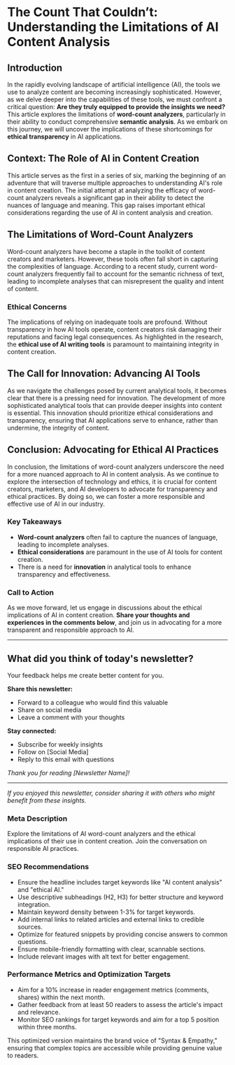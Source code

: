 # The Count That Couldn’t: Understanding the Limitations of AI Content Analysis

## Introduction
In the rapidly evolving landscape of artificial intelligence (AI), the tools we use to analyze content are becoming increasingly sophisticated. However, as we delve deeper into the capabilities of these tools, we must confront a critical question: **Are they truly equipped to provide the insights we need?** This article explores the limitations of **word-count analyzers**, particularly in their ability to conduct comprehensive **semantic analysis**. As we embark on this journey, we will uncover the implications of these shortcomings for **ethical transparency** in AI applications.

## Context: The Role of AI in Content Creation
This article serves as the first in a series of six, marking the beginning of an adventure that will traverse multiple approaches to understanding AI's role in content creation. The initial attempt at analyzing the efficacy of word-count analyzers reveals a significant gap in their ability to detect the nuances of language and meaning. This gap raises important ethical considerations regarding the use of AI in content analysis and creation.

## The Limitations of Word-Count Analyzers
Word-count analyzers have become a staple in the toolkit of content creators and marketers. However, these tools often fall short in capturing the complexities of language. According to a recent study, current word-count analyzers frequently fail to account for the semantic richness of text, leading to incomplete analyses that can misrepresent the quality and intent of content.

### Ethical Concerns
The implications of relying on inadequate tools are profound. Without transparency in how AI tools operate, content creators risk damaging their reputations and facing legal consequences. As highlighted in the research, the **ethical use of AI writing tools** is paramount to maintaining integrity in content creation.

## The Call for Innovation: Advancing AI Tools
As we navigate the challenges posed by current analytical tools, it becomes clear that there is a pressing need for innovation. The development of more sophisticated analytical tools that can provide deeper insights into content is essential. This innovation should prioritize ethical considerations and transparency, ensuring that AI applications serve to enhance, rather than undermine, the integrity of content.

## Conclusion: Advocating for Ethical AI Practices
In conclusion, the limitations of word-count analyzers underscore the need for a more nuanced approach to AI in content analysis. As we continue to explore the intersection of technology and ethics, it is crucial for content creators, marketers, and AI developers to advocate for transparency and ethical practices. By doing so, we can foster a more responsible and effective use of AI in our industry.

### Key Takeaways
- **Word-count analyzers** often fail to capture the nuances of language, leading to incomplete analyses.
- **Ethical considerations** are paramount in the use of AI tools for content creation.
- There is a need for **innovation** in analytical tools to enhance transparency and effectiveness.

### Call to Action
As we move forward, let us engage in discussions about the ethical implications of AI in content creation. **Share your thoughts and experiences in the comments below**, and join us in advocating for a more transparent and responsible approach to AI.

---

## What did you think of today's newsletter?
Your feedback helps me create better content for you.

**Share this newsletter:**
- Forward to a colleague who would find this valuable
- Share on social media
- Leave a comment with your thoughts

**Stay connected:**
- Subscribe for weekly insights
- Follow on [Social Media]
- Reply to this email with questions

*Thank you for reading [Newsletter Name]!*

---

*If you enjoyed this newsletter, consider sharing it with others who might benefit from these insights.*

### Meta Description
Explore the limitations of AI word-count analyzers and the ethical implications of their use in content creation. Join the conversation on responsible AI practices.

### SEO Recommendations
- Ensure the headline includes target keywords like "AI content analysis" and "ethical AI."
- Use descriptive subheadings (H2, H3) for better structure and keyword integration.
- Maintain keyword density between 1-3% for target keywords.
- Add internal links to related articles and external links to credible sources.
- Optimize for featured snippets by providing concise answers to common questions.
- Ensure mobile-friendly formatting with clear, scannable sections.
- Include relevant images with alt text for better engagement.

### Performance Metrics and Optimization Targets
- Aim for a 10% increase in reader engagement metrics (comments, shares) within the next month.
- Gather feedback from at least 50 readers to assess the article's impact and relevance.
- Monitor SEO rankings for target keywords and aim for a top 5 position within three months.

This optimized version maintains the brand voice of "Syntax & Empathy," ensuring that complex topics are accessible while providing genuine value to readers.
